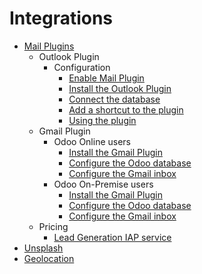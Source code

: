 # Integrations

  * [Mail Plugins](integrations/mail_plugins.html)
    * Outlook Plugin
      * Configuration
        * [Enable Mail Plugin](integrations/mail_plugins/outlook.html#enable-mail-plugin)
        * [Install the Outlook Plugin](integrations/mail_plugins/outlook.html#install-the-outlook-plugin)
        * [Connect the database](integrations/mail_plugins/outlook.html#connect-the-database)
        * [Add a shortcut to the plugin](integrations/mail_plugins/outlook.html#add-a-shortcut-to-the-plugin)
        * [Using the plugin](integrations/mail_plugins/outlook.html#using-the-plugin)
    * Gmail Plugin
      * Odoo Online users
        * [Install the Gmail Plugin](integrations/mail_plugins/gmail.html#install-the-gmail-plugin)
        * [Configure the Odoo database](integrations/mail_plugins/gmail.html#configure-the-odoo-database)
        * [Configure the Gmail inbox](integrations/mail_plugins/gmail.html#configure-the-gmail-inbox)
      * Odoo On-Premise users
        * [Install the Gmail Plugin](integrations/mail_plugins/gmail.html#id1)
        * [Configure the Odoo database](integrations/mail_plugins/gmail.html#id2)
        * [Configure the Gmail inbox](integrations/mail_plugins/gmail.html#id3)
    * Pricing
      * [Lead Generation IAP service](integrations/mail_plugins.html#lead-generation-iap-service)
  * [Unsplash](integrations/unsplash.html)
  * [Geolocation](integrations/geolocation.html)

